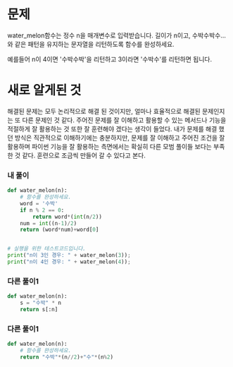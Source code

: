 # 문제
water_melon함수는 정수 n을 매개변수로 입력받습니다.
길이가 n이고, 수박수박수...와 같은 패턴을 유지하는 문자열을 리턴하도록 함수를 완성하세요.

예를들어 n이 4이면 '수박수박'을 리턴하고 3이라면 '수박수'를 리턴하면 됩니다.


# 새로 알게된 것
해결된 문제는 모두 논리적으로 해결 된 것이지만, 얼마나 효율적으로 해결된 문제인지는 또 다른 문제인 것 같다.
주어진 문제를 잘 이해하고 활용할 수 있는 메서드나 기능을 적절하게 잘 활용하는 것 또한 잘 훈련해야 겠다는 생각이 들었다.
내가 문제를 해결 했던 방식은 직관적으로 이해하기에는 충분하지만, 문제를 잘 이해하고 주어진 조건을 잘 활용하며 파이썬 기능을 잘
활용하는 측면에서는 확실히 다른 모범 풀이들 보다는 부족한 것 같다. 
훈련으로 조금씩 만들어 갈 수 있다고 본다.

### 내 풀이
```python
def water_melon(n):
    # 함수를 완성하세요.
    word = '수박'
    if n % 2 == 0:
        return word*(int(n/2))
    num = int((n-1)/2)
    return (word*num)+word[0]


# 실행을 위한 테스트코드입니다.
print("n이 3인 경우: " + water_melon(3));
print("n이 4인 경우: " + water_melon(4));
```

### 다른 풀이1
```python
def water_melon(n):
    s = "수박" * n
    return s[:n]

```

### 다른 풀이1
```python
def water_melon(n):
    # 함수를 완성하세요.
    return "수박"*(n//2)+"수"*(n%2)
```
